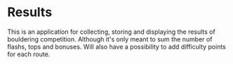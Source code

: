 # Results

This is an application for collecting, storing and displaying the results of bouldering
competition. Although it's only meant to sum the number of flashs, tops and bonuses. Will
also have a possibility to add difficulty points for each route.

